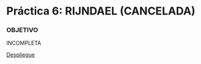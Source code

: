 # Práctica 6: RIJNDAEL (CANCELADA)

### OBJETIVO

INCOMPLETA


[Despliegue](https://alu0100819847.github.io/RIJNDAEL/)
